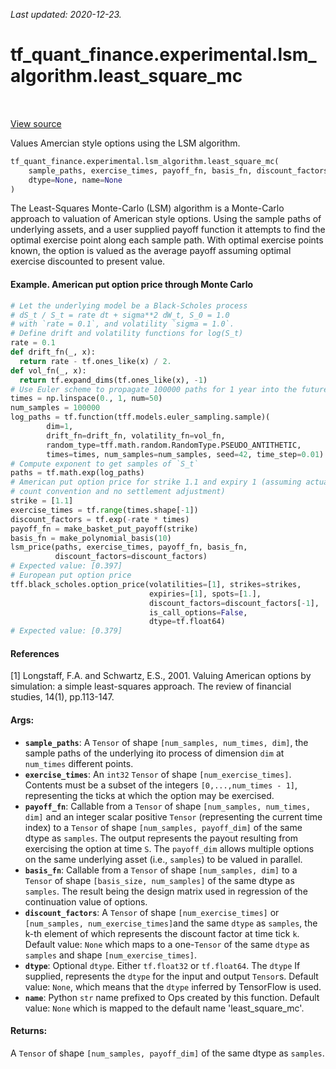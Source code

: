<!--
This file is generated by a tool. Do not edit directly.
For open-source contributions the docs will be updated automatically.
-->

*Last updated: 2020-12-23.*

<div itemscope itemtype="http://developers.google.com/ReferenceObject">
<meta itemprop="name" content="tf_quant_finance.experimental.lsm_algorithm.least_square_mc" />
<meta itemprop="path" content="Stable" />
</div>

# tf_quant_finance.experimental.lsm_algorithm.least_square_mc

<!-- Insert buttons and diff -->

<table class="tfo-notebook-buttons tfo-api" align="left">
</table>

<a target="_blank" href="https://github.com/google/tf-quant-finance/blob/master/tf_quant_finance/experimental/lsm_algorithm/lsm.py">View source</a>



Values Amercian style options using the LSM algorithm.

```python
tf_quant_finance.experimental.lsm_algorithm.least_square_mc(
    sample_paths, exercise_times, payoff_fn, basis_fn, discount_factors=None,
    dtype=None, name=None
)
```



<!-- Placeholder for "Used in" -->

The Least-Squares Monte-Carlo (LSM) algorithm is a Monte-Carlo approach to
valuation of American style options. Using the sample paths of underlying
assets, and a user supplied payoff function it attempts to find the optimal
exercise point along each sample path. With optimal exercise points known,
the option is valued as the average payoff assuming optimal exercise
discounted to present value.

#### Example. American put option price through Monte Carlo
```python
# Let the underlying model be a Black-Scholes process
# dS_t / S_t = rate dt + sigma**2 dW_t, S_0 = 1.0
# with `rate = 0.1`, and volatility `sigma = 1.0`.
# Define drift and volatility functions for log(S_t)
rate = 0.1
def drift_fn(_, x):
  return rate - tf.ones_like(x) / 2.
def vol_fn(_, x):
  return tf.expand_dims(tf.ones_like(x), -1)
# Use Euler scheme to propagate 100000 paths for 1 year into the future
times = np.linspace(0., 1, num=50)
num_samples = 100000
log_paths = tf.function(tff.models.euler_sampling.sample)(
        dim=1,
        drift_fn=drift_fn, volatility_fn=vol_fn,
        random_type=tff.math.random.RandomType.PSEUDO_ANTITHETIC,
        times=times, num_samples=num_samples, seed=42, time_step=0.01)
# Compute exponent to get samples of `S_t`
paths = tf.math.exp(log_paths)
# American put option price for strike 1.1 and expiry 1 (assuming actual day
# count convention and no settlement adjustment)
strike = [1.1]
exercise_times = tf.range(times.shape[-1])
discount_factors = tf.exp(-rate * times)
payoff_fn = make_basket_put_payoff(strike)
basis_fn = make_polynomial_basis(10)
lsm_price(paths, exercise_times, payoff_fn, basis_fn,
          discount_factors=discount_factors)
# Expected value: [0.397]
# European put option price
tff.black_scholes.option_price(volatilities=[1], strikes=strikes,
                               expiries=[1], spots=[1.],
                               discount_factors=discount_factors[-1],
                               is_call_options=False,
                               dtype=tf.float64)
# Expected value: [0.379]
```
#### References

[1] Longstaff, F.A. and Schwartz, E.S., 2001. Valuing American options by
simulation: a simple least-squares approach. The review of financial studies,
14(1), pp.113-147.

#### Args:


* <b>`sample_paths`</b>: A `Tensor` of shape `[num_samples, num_times, dim]`, the
  sample paths of the underlying ito process of dimension `dim` at
  `num_times` different points.
* <b>`exercise_times`</b>: An `int32` `Tensor` of shape `[num_exercise_times]`.
  Contents must be a subset of the integers `[0,...,num_times - 1]`,
  representing the ticks at which the option may be exercised.
* <b>`payoff_fn`</b>: Callable from a `Tensor` of shape `[num_samples, num_times, dim]`
  and an integer scalar positive `Tensor` (representing the current time
  index) to a `Tensor` of shape `[num_samples, payoff_dim]`
  of the same dtype as `samples`. The output represents the payout resulting
  from exercising the option at time `S`. The `payoff_dim` allows multiple
  options on the same underlying asset (i.e., `samples`) to be valued in
  parallel.
* <b>`basis_fn`</b>: Callable from a `Tensor` of shape `[num_samples, dim]` to a
  `Tensor` of shape `[basis_size, num_samples]` of the same dtype as
  `samples`. The result being the design matrix used in regression of the
  continuation value of options.
* <b>`discount_factors`</b>: A `Tensor` of shape `[num_exercise_times]` or
  `[num_samples, num_exercise_times]`and the same `dtype` as `samples`,
  the k-th element of which represents the discount factor at time tick `k`.
  Default value: `None` which maps to a one-`Tensor` of the same `dtype`
    as `samples` and shape `[num_exercise_times]`.
* <b>`dtype`</b>: Optional `dtype`. Either `tf.float32` or `tf.float64`. The `dtype`
  If supplied, represents the `dtype` for the input and output `Tensor`s.
  Default value: `None`, which means that the `dtype` inferred by TensorFlow
  is used.
* <b>`name`</b>: Python `str` name prefixed to Ops created by this function.
  Default value: `None` which is mapped to the default name
  'least_square_mc'.

#### Returns:

A `Tensor` of shape `[num_samples, payoff_dim]` of the same dtype as
`samples`.
